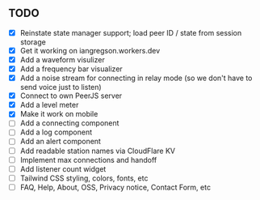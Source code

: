 TODO
----

- [X] Reinstate state manager support; load peer ID / state from session storage
- [X] Get it working on iangregson.workers.dev
- [X] Add a waveform visulizer
- [X] Add a frequency bar visualizer
- [X] Add a noise stream for connecting in relay mode (so we don't have to send voice just to listen)
- [X] Connect to own PeerJS server
- [X] Add a level meter
- [X] Make it work on mobile
- [ ] Add a connecting component
- [ ] Add a log component
- [ ] Add an alert component
- [ ] Add readable station names via CloudFlare KV 
- [ ] Implement max connections and handoff
- [ ] Add listener count widget
- [ ] Tailwind CSS styling, colors, fonts, etc
- [ ] FAQ, Help, About, OSS, Privacy notice, Contact Form, etc